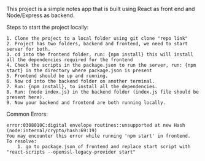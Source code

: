 This project is a simple notes app that is built using React as front end and Node/Express as backend.

Steps to start the project locally:
    
    1. Clone the project to a local folder using git clone "repo link"
    2. Project has two folders, backend and frontend, we need to start server for both.
    3. cd into the frontend folder, run: {npm install} this will install all the dependencies required for the frontend
    4. Check the scripts in the package.json to run the server, run: {npm start} in the directory where package.json is present
    5. Frontend should be up and running.
    6. Now cd into the backend folder on another terminal.
    7. Run: {npm install}, to install all the dependencies.
    8. Run: {node index.js} in the backend folder (index.js file should be present here).
    9. Now your backend and frontend are both running locally.


Common Errors:

    error:0308010C:digital envelope routines::unsupported at new Hash (node:internal/crypto/hash:69:19)
    You may encounter this error while running 'npm start' in frontend.
    To resolve: 
        1. go to package.json of frontend and replace start script with "react-scripts --openssl-legacy-provider start"

